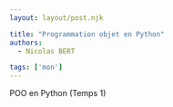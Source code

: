 ```yaml
---
layout: layout/post.njk

title: "Programmation objet en Python"
authors:
  - Nicolas BERT

tags: ['mon']
---
```


<!-- début résumé -->
POO en Python (Temps 1)
<!-- fin résumé -->